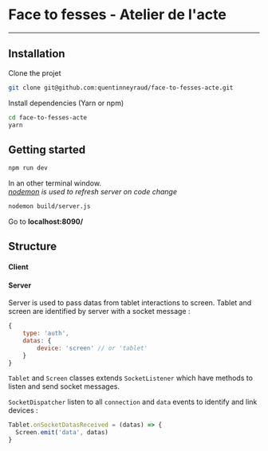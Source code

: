 # Face to fesses - Atelier de l'acte
---

## Installation

Clone the projet

```bash
git clone git@github.com:quentinneyraud/face-to-fesses-acte.git
```

Install dependencies (Yarn or npm)

```bash
cd face-to-fesses-acte
yarn
```

## Getting started

```bash
npm run dev
```

In an other terminal window.  
*[nodemon](https://github.com/remy/nodemon) is used to refresh server on code change*

```bash
nodemon build/server.js
```

Go to **localhost:8090/**

## Structure

#### Client

#### Server

Server is used to pass datas from tablet interactions to screen. Tablet and screen are identified by server with a socket message :

```javascript
{
	type: 'auth',
	datas: {
		device: 'screen' // or 'tablet'
	}
}
```

`Tablet` and `Screen` classes extends `SocketListener` which have methods to listen and send socket messages.

`SocketDispatcher` listen to all `connection` and `data` events to identify and link devices :

```javascript
Tablet.onSocketDatasReceived = (datas) => {
  Screen.emit('data', datas)
}
```

